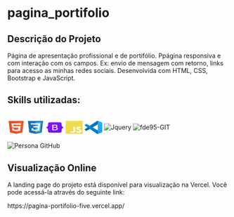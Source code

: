 # pagina_portifolio

<h2>Descrição do Projeto</h2>
 
Página de apresentação profissional e de portifólio. Ppágina responsiva e com interação com os campos. Ex: envio de mensagem com retorno, links para acesso as minhas redes sociais. Desenvolvida com HTML, CSS, Bootstrap e JavaScript. 

## Skills utilizadas:
<div style="display: inline_block"><br>
  <img align="center" alt="HTML" height="30" width="40" src="https://raw.githubusercontent.com/devicons/devicon/master/icons/html5/html5-original.svg">
  <img align="center" alt="CSS" height="30" width="40" src="https://raw.githubusercontent.com/devicons/devicon/master/icons/css3/css3-original.svg">
  <img align="center" alt="Bootstrap" height="30" width="40" src="https://raw.githubusercontent.com/devicons/devicon/master/icons/bootstrap/bootstrap-original.svg">
  <img align="center" alt="Js" height="30" width="40" src="https://raw.githubusercontent.com/devicons/devicon/master/icons/javascript/javascript-plain.svg">
  <img align="center" alt="VSCode" height="30" width="40" src="https://raw.githubusercontent.com/devicons/devicon/master/icons/vscode/vscode-original.svg">
  <img align="center" alt="Jquery" height="30" width="40" src="https://cdn.jsdelivr.net/gh/devicons/devicon/icons/jquery/jquery-plain-wordmark.svg">
  <img align="center" alt="fde95-GIT" height="30" width="40" src="https://cdn.jsdelivr.net/gh/devicons/devicon/icons/git/git-original.svg">
</div>

<div style="display: inline_block"><br>

<img align="center" alt="Persona GitHub" height="400" width="400" src="https://github.com/DiegoPazzini/DiegoPazziniProfile/assets/137452542/512de9ea-a144-41d1-9309-4fb47cb59592">

<h2>Visualização Online</h2>
  <p>A landing page do projeto está disponível para visualização na Vercel. Você pode acessá-la através do seguinte link:</p>https://pagina-portifolio-five.vercel.app/

